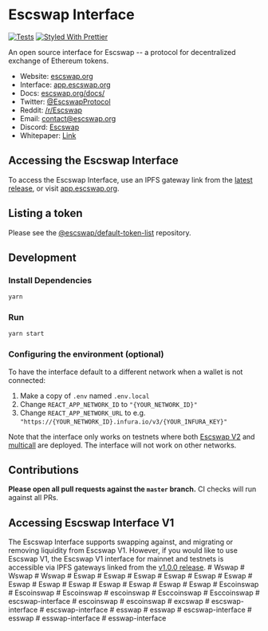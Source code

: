 # Escswap Interface

[![Tests](https://github.com/Escswap/escswap-interface/workflows/Tests/badge.svg)](https://github.com/Escswap/escswap-interface/actions?query=workflow%3ATests)
[![Styled With Prettier](https://img.shields.io/badge/code_style-prettier-ff69b4.svg)](https://prettier.io/)

An open source interface for Escswap -- a protocol for decentralized exchange of Ethereum tokens.

- Website: [escswap.org](https://escswap.org/)
- Interface: [app.escswap.org](https://app.escswap.org)
- Docs: [escswap.org/docs/](https://escswap.org/docs/)
- Twitter: [@EscswapProtocol](https://twitter.com/EscswapProtocol)
- Reddit: [/r/Escswap](https://www.reddit.com/r/Escswap/)
- Email: [contact@escswap.org](mailto:contact@escswap.org)
- Discord: [Escswap](https://discord.gg/Y7TF6QA)
- Whitepaper: [Link](https://hackmd.io/C-DvwDSfSxuh-Gd4WKE_ig)

## Accessing the Escswap Interface

To access the Escswap Interface, use an IPFS gateway link from the
[latest release](https://github.com/Escswap/escswap-interface/releases/latest), 
or visit [app.escswap.org](https://app.escswap.org).

## Listing a token

Please see the
[@escswap/default-token-list](https://github.com/escswap/default-token-list) 
repository.

## Development

### Install Dependencies

```bash
yarn
```

### Run

```bash
yarn start
```

### Configuring the environment (optional)

To have the interface default to a different network when a wallet is not connected:

1. Make a copy of `.env` named `.env.local`
2. Change `REACT_APP_NETWORK_ID` to `"{YOUR_NETWORK_ID}"`
3. Change `REACT_APP_NETWORK_URL` to e.g. `"https://{YOUR_NETWORK_ID}.infura.io/v3/{YOUR_INFURA_KEY}"` 

Note that the interface only works on testnets where both 
[Escswap V2](https://escswap.org/docs/v2/smart-contracts/factory/) and 
[multicall](https://github.com/makerdao/multicall) are deployed.
The interface will not work on other networks.

## Contributions

**Please open all pull requests against the `master` branch.** 
CI checks will run against all PRs.

## Accessing Escswap Interface V1

The Escswap Interface supports swapping against, and migrating or removing liquidity from Escswap V1. However,
if you would like to use Escswap V1, the Escswap V1 interface for mainnet and testnets is accessible via IPFS gateways 
linked from the [v1.0.0 release](https://github.com/Escswap/escswap-interface/releases/tag/v1.0.0).
#   W s w a p 
 
 #   W s w a p 
 
 #   W s w a p 
 
 #   E s w a p 
 
 #   E s w a p 
 
 #   E s w a p 
 
 #   E s w a p 
 
 #   E s w a p 
 
 #   E s w a p 
 
 # Eswap
#   E s w a p 
 
 #   E s w a p 
 
 #   E s w a p 
 
 #   E s w a p 
 
 #   E s w a p 
 
 #   E s w a p 
 
 #   E s c o i n s w a p 
 
 #   E s c o i n s w a p 
 
 #   E s c o i n s w a p 
 
 #   e s c o i n s w a p 
 
 #   E s c c o i n s w a p 
 
 #   E s c c o i n s w a p 
 
 #   e s c s w a p - i n t e r f a c e 
 
 #   e s c o i n s w a p 
 
 #   e s c o i n s w a p 
 
 #   e x c s w a p 
 
 #   e s c s w a p - i n t e r f a c e 
 
 #   e s c s w a p - i n t e r f a c e  
 #   e s s w a p  
 #   e s s w a p  
 #   e s c s w a p - i n t e r f a c e  
 #   e s s w a p  
 #   e s s w a p - i n t e r f a c e  
 #   e s s w a p - i n t e r f a c e  
 